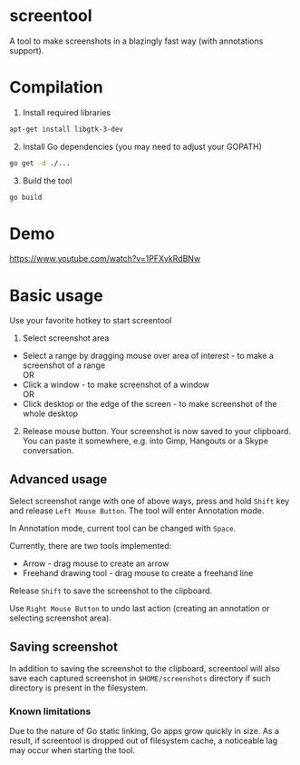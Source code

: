 screentool
=====

A tool to make screenshots in a blazingly fast way (with annotations support).

# Compilation

1. Install required libraries

```bash
apt-get install libgtk-3-dev
```

2. Install Go dependencies (you may need to adjust your GOPATH)

```bash
go get -d ./...
```

3. Build the tool

```bash
go build
```

# Demo

https://www.youtube.com/watch?v=1PFXvkRdBNw

# Basic usage

Use your favorite hotkey to start screentool

1. Select screenshot area

- Select a range by dragging mouse over area of interest - to make a screenshot of a range \
  OR
- Click a window - to make screenshot of a window \
  OR
- Click desktop or the edge of the screen - to make screenshot of the whole desktop

2. Release mouse button. Your screenshot is now saved to your clipboard.
   You can paste it somewhere, e.g. into Gimp, Hangouts or a Skype conversation.

## Advanced usage

Select screenshot range with one of above ways, press and hold `Shift` key and release `Left Mouse Button`.
The tool will enter Annotation mode.

In Annotation mode, current tool can be changed with `Space`.

Currently, there are two tools implemented:

- Arrow - drag mouse to create an arrow
- Freehand drawing tool - drag mouse to create a freehand line

Release `Shift` to save the screenshot to the clipboard.

Use `Right Mouse Button` to undo last action (creating an annotation or selecting screenshot area).

## Saving screenshot

In addition to saving the screenshot to the clipboard, screentool will also save each captured 
screenshot in `$HOME/screenshots` directory if such directory is present in the filesystem.

### Known limitations

Due to the nature of Go static linking, Go apps grow quickly in size.
As a result, if screentool is dropped out of filesystem cache, a noticeable lag may 
occur when starting the tool.
